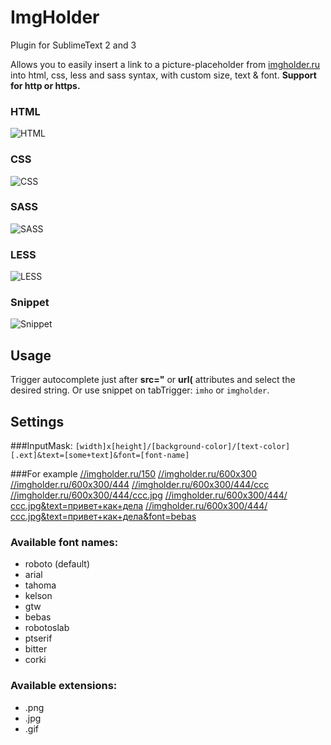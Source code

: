 # ImgHolder

Plugin for SublimeText 2 and 3

Allows you to easily insert a link to a picture-placeholder from [imgholder.ru](http://imgholder.ru/) into html, css, less and sass syntax, with custom size, text & font. **Support for http or https.**

### HTML
![HTML](https://dl.dropboxusercontent.com/u/8142395/imgholder/1.png "HTML completions")
### CSS
![CSS](https://dl.dropboxusercontent.com/u/8142395/imgholder/2.png "CSS completions")
### SASS
![SASS](https://dl.dropboxusercontent.com/u/8142395/imgholder/3.png "SASS completions")
### LESS
![LESS](https://dl.dropboxusercontent.com/u/8142395/imgholder/4.png "LESS completions")
### Snippet
![Snippet](https://dl.dropboxusercontent.com/u/8142395/imgholder/5.png "Snippet")

## Usage

Trigger autocomplete just after **src="** or **url(** attributes and select the desired string. Or use snippet on tabTrigger: `imho` or `imgholder`.

## Settings

###InputMask:
`[width]x[height]/[background-color]/[text-color][.ext]&text=[some+text]&font=[font-name]`

###For example
[//imgholder.ru/150](https:////imgholder.ru/150)
[//imgholder.ru/600x300](https:////imgholder.ru/600x300)
[//imgholder.ru/600x300/444](https:////imgholder.ru/600x300/444)
[//imgholder.ru/600x300/444/ссс](https:////imgholder.ru/600x300/444/ссс)
[//imgholder.ru/600x300/444/ссс.jpg](https:////imgholder.ru/600x300/444/ссс.jpg)
[//imgholder.ru/600x300/444/ссс.jpg&text=привет+как+дела](https:////imgholder.ru/600x300/444/ссс.jpg&text=привет+как+дела)
[//imgholder.ru/600x300/444/ссс.jpg&text=привет+как+дела&font=bebas](https:////imgholder.ru/600x300/444/ссс.jpg&text=привет+как+дела&font=bebas)


### Available font names:
- roboto (default)
- arial
- tahoma
- kelson
- gtw
- bebas
- robotoslab
- ptserif
- bitter
- corki

### Available extensions: 
- .png
- .jpg
- .gif

